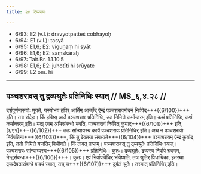 ```yaml
---
title: २४ टिप्पणयः

---
```

- 6/93: E2 (v.l.): dravyotpatteś cobhayoḥ
- 6/94: E1 (v.l.): tasyā
- 6/95: E1,6; E2: viguṇaṃ hi syāt
- 6/96: E1,6; E2: saṃskāraḥ
- 6/97: Tait.Br. 1.1.10.5
- 6/98: E1,6; E2: juhotīti hi śrūyate
- 6/99: E2 om. hi

____________________________________________


## पञ्चशरावस् तु द्रव्यश्रुतेः प्रतिनिधिः स्यात् // MS_६,४.२८ //

दर्शपूर्णमासयोः श्रूयते, यस्योभयं हविर् आर्तिम् आर्च्छेद् ऐन्द्रं पञ्चशरावमोदनं निर्वपेद्+++({6/100})+++ इति। तत्र संदेहः। किं हविष्य् आर्ते पञ्चशरावः प्रतिनिधिः, उत निमित्ते कर्मान्तरम् इति। कथं प्रतिनिधिः, कथं कर्मान्तरम् इति। यद्य् एवम् अभिसंबन्धो भवति, पञ्चशरावं निर्वपेत् कुयाद्+++({6/101})+++ इति, [६९१]+++({6/102})+++ ततः सांन्यायस्य कार्ये पञ्चशरावः प्रतिनिधिर् इति। अथ न पञ्चशरावो निर्वपतिना+++({6/103})+++, किं तु देवतया संबध्यते+++({6/104})+++ पञ्चशरावम् ऐन्द्रं कुर्याद् इति, ततो निमित्ते यजतिर् विधीयते। किं तावत् प्राप्तम्। पञ्चशरावस् तु द्रव्यश्रुतेः प्रतिनिधिः स्यात्। पञ्चशरावः सांन्याय्यस्य+++({6/105})+++ प्रतिनिधिः। कुतः। द्रव्यश्रुतेः, द्रव्यस्य निर्वापे श्रवणम्, नेन्द्रसंबन्धः+++({6/106})+++। कुतः। एवं निर्वापविधिर् भविष्यति, तत्र श्रुतिर् विधायिका, इतरथा द्रव्यदेवतासंबन्धे वाक्यं स्यात्, तच् च+++({6/107})+++ दुर्बलं श्रुतेः। तस्मात् प्रतिनिधिर् इति।
